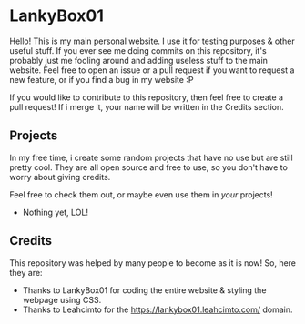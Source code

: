 # LankyBox01
Hello! This is my main personal website. I use it for testing purposes & other useful stuff. If you ever see me doing commits on this repository, it's probably just me fooling around and adding useless stuff to the main website. Feel free to open an issue or a pull request if you want to request a new feature, or if you find a bug in my website :P

If you would like to contribute to this repository, then feel free to create a pull request! If i merge it, your name will be written in the Credits section.

## Projects
In my free time, i create some random projects that have no use but are still pretty cool. They are all open source and free to use, so you don't have to worry about giving credits.

Feel free to check them out, or maybe even use them in _your_ projects!
- Nothing yet, LOL!
## Credits
This repository was helped by many people to become as it is now! So, here they are:
- Thanks to LankyBox01 for coding the entire website & styling the webpage using CSS.
- Thanks to Leahcimto for the https://lankybox01.leahcimto.com/ domain.
